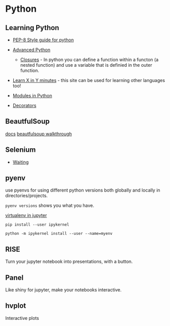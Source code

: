 # Python

## Learning Python

* [PEP-8 Style guide for python](https://www.python.org/dev/peps/pep-0008/#a-foolish-consistency-is-the-hobgoblin-of-little-minds)

* [Advanced Python](https://www.pythontutorial.net/advanced-python/)
    * [Closures](https://www.pythontutorial.net/advanced-python/python-closures/) - In python you can define a function within a functon (a nested function) and use a variable that is definied in the outer function.

    
* [Learn X in Y minutes](https://learnxinyminutes.com/docs/python/) - this site can be used for learning other languages too!

* [Modules in Python](https://docs.python.org/3/tutorial/modules.html)

* [Decorators](https://www.youtube.com/watch?v=tfCz563ebsU\&ab\_channel=TechWithTim)

## BeautfulSoup
[docs](https://www.crummy.com/software/BeautifulSoup/bs4/doc/)
[beautfulsoup walkthrough](https://www.digitalocean.com/community/tutorials/how-to-work-with-web-data-using-requests-and-beautiful-soup-with-python-3)

## Selenium
* [Waiting](https://selenium-python.readthedocs.io/waits.html)

## pyenv
use pyenvs for using different python versions both globally and locally in directories/projects.

```pyenv versions``` shows you what you have.

[virtualenv in jupyter ](https://janakiev.com/blog/jupyter-virtual-envs/)

```
pip install --user ipykernel

python -m ipykernel install --user --name=myenv
 ```

 ## RISE
 Turn your jupyter notebook into presentations, with a button. 

 ## Panel
 Like shiny for jupyter, make your notebooks interactive.

## hvplot
Interactive plots